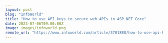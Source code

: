 ```yaml
---
layout: post
blog: "InfoWorld"
title: "How to use API keys to secure web APIs in ASP.NET Core"
date: 2023-07-06T09:00:00Z
image: images/infoworld.png
remote_url: "https://www.infoworld.com/article/3701888/how-to-use-api-keys-to-secure-web-apis-in-aspnet-core.html#tk.rss_applicationdevelopment"
---
```


